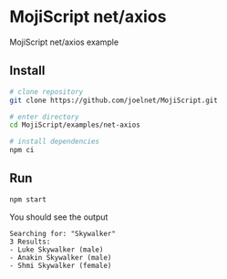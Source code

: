 # MojiScript net/axios

MojiScript net/axios example

## Install

```bash
# clone repository
git clone https://github.com/joelnet/MojiScript.git

# enter directory
cd MojiScript/examples/net-axios

# install dependencies
npm ci
```

## Run

```bash
npm start
```

You should see the output

```
Searching for: "Skywalker"
3 Results:
- Luke Skywalker (male)
- Anakin Skywalker (male)
- Shmi Skywalker (female)
```

